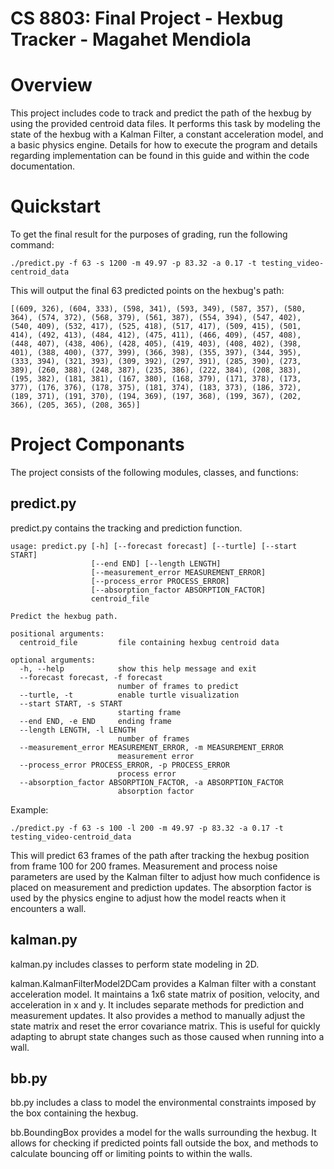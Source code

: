 CS 8803: Final Project - Hexbug Tracker - Magahet Mendiola
=======================================


# Overview

This project includes code to track and predict the path of the hexbug by using the provided centroid data files. It performs this task by modeling the state of the hexbug with a Kalman Filter, a constant acceleration model, and a basic physics engine. Details for how to execute the program and details regarding implementation can be found in this guide and within the code documentation.


# Quickstart

To get the final result for the purposes of grading, run the following command:

    ./predict.py -f 63 -s 1200 -m 49.97 -p 83.32 -a 0.17 -t testing_video-centroid_data


This will output the final 63 predicted points on the hexbug's path:

    [(609, 326), (604, 333), (598, 341), (593, 349), (587, 357), (580, 364), (574, 372), (568, 379), (561, 387), (554, 394), (547, 402), (540, 409), (532, 417), (525, 418), (517, 417), (509, 415), (501, 414), (492, 413), (484, 412), (475, 411), (466, 409), (457, 408), (448, 407), (438, 406), (428, 405), (419, 403), (408, 402), (398, 401), (388, 400), (377, 399), (366, 398), (355, 397), (344, 395), (333, 394), (321, 393), (309, 392), (297, 391), (285, 390), (273, 389), (260, 388), (248, 387), (235, 386), (222, 384), (208, 383), (195, 382), (181, 381), (167, 380), (168, 379), (171, 378), (173, 377), (176, 376), (178, 375), (181, 374), (183, 373), (186, 372), (189, 371), (191, 370), (194, 369), (197, 368), (199, 367), (202, 366), (205, 365), (208, 365)]


# Project Componants

The project consists of the following modules, classes, and functions:

## predict.py

predict.py contains the tracking and prediction function.

    usage: predict.py [-h] [--forecast forecast] [--turtle] [--start START]
                      [--end END] [--length LENGTH]
                      [--measurement_error MEASUREMENT_ERROR]
                      [--process_error PROCESS_ERROR]
                      [--absorption_factor ABSORPTION_FACTOR]
                      centroid_file

    Predict the hexbug path.

    positional arguments:
      centroid_file         file containing hexbug centroid data

    optional arguments:
      -h, --help            show this help message and exit
      --forecast forecast, -f forecast
                            number of frames to predict
      --turtle, -t          enable turtle visualization
      --start START, -s START
                            starting frame
      --end END, -e END     ending frame
      --length LENGTH, -l LENGTH
                            number of frames
      --measurement_error MEASUREMENT_ERROR, -m MEASUREMENT_ERROR
                            measurement error
      --process_error PROCESS_ERROR, -p PROCESS_ERROR
                            process error
      --absorption_factor ABSORPTION_FACTOR, -a ABSORPTION_FACTOR
                            absorption factor

Example:

    ./predict.py -f 63 -s 100 -l 200 -m 49.97 -p 83.32 -a 0.17 -t testing_video-centroid_data

This will predict 63 frames of the path after tracking the hexbug position from frame 100 for 200 frames. Measurement and process noise parameters are used by the Kalman filter to adjust how much confidence is placed on measurement and prediction updates. The absorption factor is used by the physics engine to adjust how the model reacts when it encounters a wall.


## kalman.py

kalman.py includes classes to perform state modeling in 2D.

kalman.KalmanFilterModel2DCam provides a Kalman filter with a constant acceleration model. It maintains a 1x6 state matrix of position, velocity, and acceleration in x and y. It includes separate methods for prediction and measurement updates. It also provides a method to manually adjust the state matrix and reset the error covariance matrix. This is useful for quickly adapting to abrupt state changes such as those caused when running into a wall.


## bb.py

bb.py includes a class to model the environmental constraints imposed by the box containing the hexbug.

bb.BoundingBox provides a model for the walls surrounding the hexbug. It allows for checking if predicted points fall outside the box, and methods to calculate bouncing off or limiting points to within the walls.
